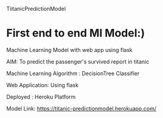  TiitanicPredictionModel
 # First end to end Ml Model:)
 
 Machine Learning Model with web app using flask
 
 AIM: To predict the passenger's survived report in titanic 
 
 Machine Learning Algorithm : DecisionTree Classifier
 
 Web Application: Using flask
 
 Deployed : Heroku Platform
 
 Model Link: https://titanic-predictionmodel.herokuapp.com/

